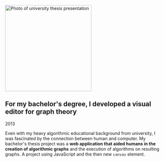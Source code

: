 <img class="figure figure-graphjs" src="{{ '/assets/uni-presentation-photo-cropped.jpg' | url }}" width="280" alt="Photo of university thesis presentation" />

## For my bachelor's degree, I developed a visual editor for graph theory

<p class="meta">2013</p>

Even with my heavy algorithmic educational background from university, I was fascinated by the connection between human and computer. My bachelor's thesis project was a **web application that aided humans in the creation of algorithmic graphs** and the execution of algorithms on resulting graphs. A project using JavaScript and the then new <code>canvas</code> element.
